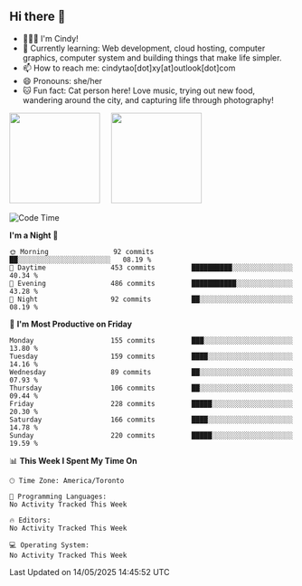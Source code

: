 ## Hi there 👋

<!--
**xinyue296/xinyue296** is a ✨ _special_ ✨ repository because its `README.md` (this file) appears on your GitHub profile.

Here are some ideas to get you started:

- 🔭 I’m currently working on ...
- 🌱 I’m currently learning ...
- 👯 I’m looking to collaborate on ...
- 🤔 I’m looking for help with ...
- 💬 Ask me about ...
- 📫 How to reach me: ...
- 😄 Pronouns: ...
- ⚡ Fun fact: ...
-->
- 👩🏻‍💻 I'm Cindy!
- 🌱 Currently learning: Web development, cloud hosting, computer graphics, computer system and building things that make life simpler.
- 📫 How to reach me: cindytao[dot]xy[at]outlook[dot]com
- 😄 Pronouns: she/her
- 🐱 Fun fact: Cat person here! Love music, trying out new food, wandering around the city, and capturing life through photography!

<!--Github Status: start-->
<div align="left">
  <img height="160em" src="https://github-readme-stats-topaz-two-25.vercel.app/api?username=xinyue296&theme=react&show_icons=true&count_private=true&include_orgs=true&hide=contribs,issues" />
    &nbsp;&nbsp;&nbsp;
  <img height="160em" src="https://github-readme-stats-cindy-taos-projects.vercel.app/api/top-langs/?username=xinyue296&theme=react&count_private=true&include_orgs=true&layout=compact" />
</div>
<!-- Github Status: end-->

<!--START_SECTION:waka-->
![Code Time](http://img.shields.io/badge/Code%20Time-294%20hrs%2030%20mins-blue)

**I'm a Night 🦉** 

```text
🌞 Morning                92 commits          ██░░░░░░░░░░░░░░░░░░░░░░░   08.19 % 
🌆 Daytime                453 commits         ██████████░░░░░░░░░░░░░░░   40.34 % 
🌃 Evening                486 commits         ███████████░░░░░░░░░░░░░░   43.28 % 
🌙 Night                  92 commits          ██░░░░░░░░░░░░░░░░░░░░░░░   08.19 % 
```
📅 **I'm Most Productive on Friday** 

```text
Monday                   155 commits         ███░░░░░░░░░░░░░░░░░░░░░░   13.80 % 
Tuesday                  159 commits         ████░░░░░░░░░░░░░░░░░░░░░   14.16 % 
Wednesday                89 commits          ██░░░░░░░░░░░░░░░░░░░░░░░   07.93 % 
Thursday                 106 commits         ██░░░░░░░░░░░░░░░░░░░░░░░   09.44 % 
Friday                   228 commits         █████░░░░░░░░░░░░░░░░░░░░   20.30 % 
Saturday                 166 commits         ████░░░░░░░░░░░░░░░░░░░░░   14.78 % 
Sunday                   220 commits         █████░░░░░░░░░░░░░░░░░░░░   19.59 % 
```


📊 **This Week I Spent My Time On** 

```text
🕑︎ Time Zone: America/Toronto

💬 Programming Languages: 
No Activity Tracked This Week

🔥 Editors: 
No Activity Tracked This Week

💻 Operating System: 
No Activity Tracked This Week
```


 Last Updated on 14/05/2025 14:45:52 UTC
<!--END_SECTION:waka-->
